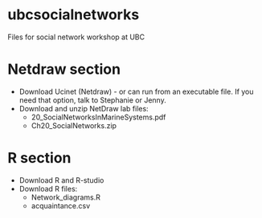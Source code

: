 # ubcsocialnetworks
Files for social network workshop at UBC

# Netdraw section
* Download Ucinet (Netdraw) - or can run from an executable file. If you need that option, talk to Stephanie or Jenny.
* Download and unzip NetDraw lab files:
    * 20_SocialNetworksInMarineSystems.pdf
    * Ch20_SocialNetworks.zip

# R section
* Download R and R-studio
* Download R files:
  * Network_diagrams.R
  * acquaintance.csv


